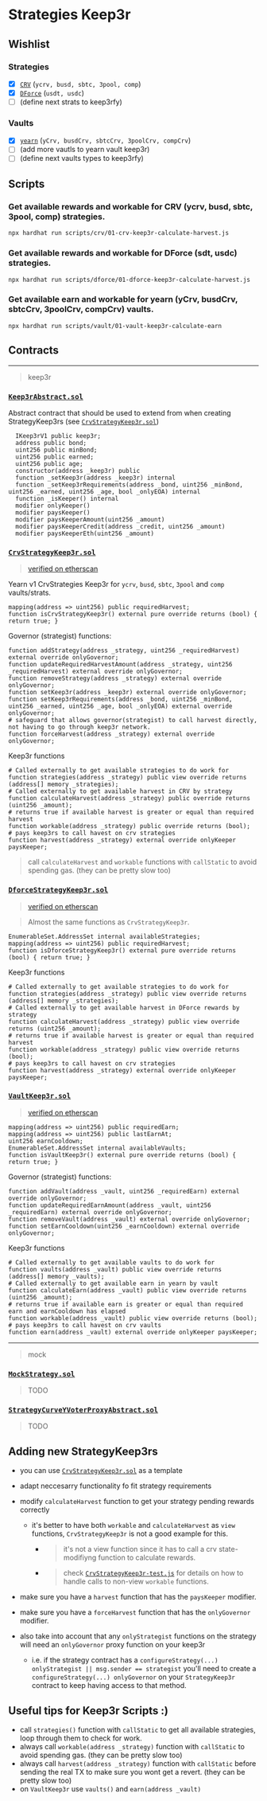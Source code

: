 # Strategies Keep3r

## Wishlist

### Strategies

* [x] [`CRV`](./contracts/keep3r/CrvStrategyKeep3r.sol) (`ycrv, busd, sbtc, 3pool, comp`)
* [x] [`DForce`](./contracts/keep3r/DforceStrategyKeep3r.sol) (`usdt, usdc`)
* [ ] (define next strats to keep3rfy)

### Vaults

* [x] [`yearn`](./contracts/keep3r/VaultKeep3r.sol) (`yCrv, busdCrv, sbtcCrv, 3poolCrv, compCrv`)
* [ ] (add more vautls to yearn vault keep3r)
* [ ] (define next vaults types to keep3rfy)

## Scripts

### Get available rewards and workable for CRV (ycrv, busd, sbtc, 3pool, comp) strategies.
`npx hardhat run scripts/crv/01-crv-keep3r-calculate-harvest.js`

### Get available rewards and workable for DForce (sdt, usdc) strategies.
`npx hardhat run scripts/dforce/01-dforce-keep3r-calculate-harvest.js`

### Get available earn and workable for yearn (yCrv, busdCrv, sbtcCrv, 3poolCrv, compCrv) vaults.
`npx hardhat run scripts/vault/01-vault-keep3r-calculate-earn`


## Contracts

---
> keep3r

### [`Keep3rAbstract.sol`](https://github.com/lbertenasco/contract-utils/blob/main/contracts/keep3r/Keep3rAbstract.sol)

Abstract contract that should be used to extend from when creating StrategyKeep3rs (see [`CrvStrategyKeep3r.sol`](./contracts/keep3r/CrvStrategyKeep3r.sol))

```sol
  IKeep3rV1 public keep3r;
  address public bond;
  uint256 public minBond;
  uint256 public earned;
  uint256 public age;
  constructor(address _keep3r) public
  function _setKeep3r(address _keep3r) internal
  function _setKeep3rRequirements(address _bond, uint256 _minBond, uint256 _earned, uint256 _age, bool _onlyEOA) internal
  function _isKeeper() internal
  modifier onlyKeeper()
  modifier paysKeeper()
  modifier paysKeeperAmount(uint256 _amount)
  modifier paysKeeperCredit(address _credit, uint256 _amount)
  modifier paysKeeperEth(uint256 _amount)
```

### [`CrvStrategyKeep3r.sol`](./contracts/keep3r/CrvStrategyKeep3r.sol)
> [verified on etherscan](https://etherscan.io/address/0xd0aC37E3524F295D141d3839d5ed5F26A40b589D#code)

Yearn v1 CrvStrategies Keep3r for `ycrv`, `busd`, `sbtc`, `3pool` and `comp` vaults/strats.

```sol
mapping(address => uint256) public requiredHarvest;
function isCrvStrategyKeep3r() external pure override returns (bool) { return true; }
```

Governor (strategist) functions:
```sol
function addStrategy(address _strategy, uint256 _requiredHarvest) external override onlyGovernor;
function updateRequiredHarvestAmount(address _strategy, uint256 _requiredHarvest) external override onlyGovernor;
function removeStrategy(address _strategy) external override onlyGovernor;
function setKeep3r(address _keep3r) external override onlyGovernor;
function setKeep3rRequirements(address _bond, uint256 _minBond, uint256 _earned, uint256 _age, bool _onlyEOA) external override onlyGovernor;
# safeguard that allows governor(strategist) to call harvest directly, not having to go through keep3r network.
function forceHarvest(address _strategy) external override onlyGovernor;
```

Keep3r functions
```sol
# Called externally to get available strategies to do work for
function strategies(address _strategy) public view override returns (address[] memory _strategies);
# Called externally to get available harvest in CRV by strategy
function calculateHarvest(address _strategy) public override returns (uint256 _amount);
# returns true if available harvest is greater or equal than required harvest
function workable(address _strategy) public override returns (bool);
# pays keep3rs to call havest on crv strategies
function harvest(address _strategy) external override onlyKeeper paysKeeper;
```
> call `calculateHarvest` and `workable` functions with `callStatic` to avoid spending gas. (they can be pretty slow too)


### [`DforceStrategyKeep3r.sol`](./contracts/keep3r/DforceStrategyKeep3r.sol)
> [verified on etherscan](https://etherscan.io/address/0x30084324619D9645019C3f2cb3a94611601a3078#code)

> Almost the same functions as `CrvStrategyKeep3r`.

```sol
EnumerableSet.AddressSet internal availableStrategies;
mapping(address => uint256) public requiredHarvest;
function isDforceStrategyKeep3r() external pure override returns (bool) { return true; }
```

Keep3r functions
```sol
# Called externally to get available strategies to do work for
function strategies(address _strategy) public view override returns (address[] memory _strategies);
# Called externally to get available harvest in DForce rewards by strategy
function calculateHarvest(address _strategy) public view override returns (uint256 _amount);
# returns true if available harvest is greater or equal than required harvest
function workable(address _strategy) public view override returns (bool);
# pays keep3rs to call havest on crv strategies
function harvest(address _strategy) external override onlyKeeper paysKeeper;
```

### [`VaultKeep3r.sol`](./contracts/keep3r/VaultKeep3r.sol)
> [verified on etherscan](https://etherscan.io/address/0x054A87DdFdE3ccb5DDB03739375329BcC1b03203#code)


```sol
mapping(address => uint256) public requiredEarn;
mapping(address => uint256) public lastEarnAt;
uint256 earnCooldown;
EnumerableSet.AddressSet internal availableVaults;
function isVaultKeep3r() external pure override returns (bool) { return true; }
```

Governor (strategist) functions:
```sol
function addVault(address _vault, uint256 _requiredEarn) external override onlyGovernor;
function updateRequiredEarnAmount(address _vault, uint256 _requiredEarn) external override onlyGovernor;
function removeVault(address _vault) external override onlyGovernor;
function setEarnCooldown(uint256 _earnCooldown) external override onlyGovernor;
```

Keep3r functions
```sol
# Called externally to get available vaults to do work for
function vaults(address _vault) public view override returns (address[] memory _vaults);
# Called externally to get available earn in yearn by vault
function calculateEarn(address _vault) public view override returns (uint256 _amount);
# returns true if available earn is greater or equal than required earn and earnCooldown has elapsed
function workable(address _vault) public view override returns (bool);
# pays keep3rs to call havest on crv vaults
function earn(address _vault) external override onlyKeeper paysKeeper;
```

---
> mock

### [`MockStrategy.sol`](./contracts/mock/MockStrategy.sol)

> TODO

### [`StrategyCurveYVoterProxyAbstract.sol`](./contracts/mock/StrategyCurveYVoterProxyAbstract.sol)

> TODO

## Adding new StrategyKeep3rs

- you can use [`CrvStrategyKeep3r.sol`](./contracts/keep3r/CrvStrategyKeep3r.sol) as a template

- adapt neccesarry functionality fo fit strategy requirements

- modify `calculateHarvest` function to get your strategy pending rewards correctly
    - it's better to have both `workable` and `calculateHarvest` as `view` functions, `CrvStrategyKeep3r` is not a good example for this.
        - > it's not a view function since it has to call a crv state-modifiyng function to calculate rewards.
        - > check [`CrvStrategyKeep3r-test.js`](./test/CrvStrategyKeep3r-test.js) for details on how to handle calls to non-view `workable` functions.

- make sure you have a `harvest` function that has the `paysKeeper` modifier.
- make sure you have a `forceHarvest` function that has the `onlyGovernor` modifier.

- also take into account that any `onlyStrategist` functions on the strategy will need an `onlyGovernor` proxy function on your keep3r
    - i.e. if the strategy contract has a `configureStrategy(...) onlyStrategist || msg.sender == strategist` you'll need to create a ` configureStrategy(...) onlyGovernor` on your `StrategyKeep3r` contract to keep having access to that method.


## Useful tips for Keep3r Scripts :)

- call `strategies()` function with `callStatic` to get all available strategies, loop through them to check for work.
- always call `workable(address _strategy)` function with `callStatic` to avoid spending gas. (they can be pretty slow too)
- always call `harvest(address _strategy)` function with `callStatic` before sending the real TX to make sure you wont get a revert. (they can be pretty slow too)
- on `VaultKeep3r` use `vaults()` and `earn(address _vault)`
